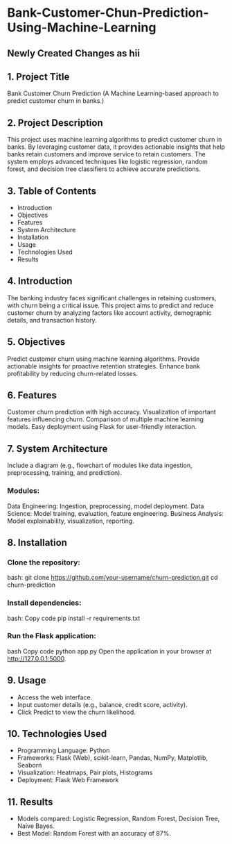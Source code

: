 # Bank-Customer-Chun-Prediction-Using-Machine-Learning

## Newly Created Changes as hii

## 1. Project Title
Bank Customer Churn Prediction
(A Machine Learning-based approach to predict customer churn in banks.)

## 2. Project Description
This project uses machine learning algorithms to predict customer churn in banks. By leveraging customer data, it provides actionable insights that help banks retain customers and improve service to retain customers. The system employs advanced techniques like logistic regression, random forest, and decision tree classifiers to achieve accurate predictions.

## 3. Table of Contents
- Introduction
- Objectives
- Features
- System Architecture
- Installation
- Usage
- Technologies Used
- Results

## 4. Introduction
The banking industry faces significant challenges in retaining customers, with churn being a critical issue. This project aims to predict and reduce customer churn by analyzing factors like account activity, demographic details, and transaction history.

## 5. Objectives
Predict customer churn using machine learning algorithms.
Provide actionable insights for proactive retention strategies.
Enhance bank profitability by reducing churn-related losses.

## 6. Features
Customer churn prediction with high accuracy.
Visualization of important features influencing churn.
Comparison of multiple machine learning models.
Easy deployment using Flask for user-friendly interaction.

## 7. System Architecture
Include a diagram (e.g., flowchart of modules like data ingestion, preprocessing, training, and prediction).
### Modules:
Data Engineering: Ingestion, preprocessing, model deployment.
Data Science: Model training, evaluation, feature engineering.
Business Analysis: Model explainability, visualization, reporting.
## 8. Installation
### Clone the repository:
bash:
git clone https://github.com/your-username/churn-prediction.git
cd churn-prediction
### Install dependencies:
bash:
Copy code
pip install -r requirements.txt
###  Run the Flask application:
bash
Copy code
python app.py
Open the application in your browser at http://127.0.0.1:5000.

## 9. Usage 
- Access the web interface.
- Input customer details (e.g., balance, credit score, activity).
- Click Predict to view the churn likelihood.

## 10. Technologies Used
- Programming Language: Python
- Frameworks: Flask (Web), scikit-learn, Pandas, NumPy, Matplotlib, Seaborn
- Visualization: Heatmaps, Pair plots, Histograms
- Deployment: Flask Web Framework

## 11. Results
- Models compared: Logistic Regression, Random Forest, Decision Tree, Naive Bayes.
- Best Model: Random Forest with an accuracy of 87%.
